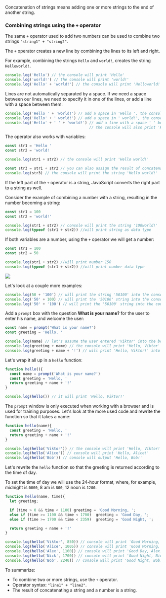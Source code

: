 Concatenation of strings means adding one or more strings to the end of another string.

### Combining strings using the `+` operator

The same `+` operator used to add two numbers can be used to combine two strings `"string1" + "string2"`.

The `+` operator creates a new line by combining the lines to its left and right.

For example, combining the strings `Hello` and `world!`, creates the string `Helloworld!`.

```javascript
console.log('Hello') // the console will print 'Hello'
console.log('world!') // the console will print 'world!'
console.log('Hello' + 'world!') // the console will print 'Helloworld!'
```

Lines are not automatically separated by a space. If we need a space between our lines, we need to specify it in one of the lines, or add a line with a space between them:

```javascript
console.log('Hello ' + 'world!') // add a space in 'Hello ', the console will print 'Hello world!'
console.log('Hello' + ' world!') // add a space in ' world!', the console will print 'Hello world!'
console.log('Hello' + ' ' + 'world!') // add a line with a space ' ' between words,
                                      // the console will also print 'Hello world!'
```

The operator also works with variables:

```javascript
const str1 = 'Hello '
const str2 = 'world!

console.log(str1 + str2) // the console will print 'Hello world!'

const str3 = str1 + str2 // you can also assign the result of concatenation to a variable
console.log(str3) // the console will print the string 'Hello world!'
```

If the left part of the `+` operator is a string, JavaScript converts the right part to a string as well.

Consider the example of combining a number with a string, resulting in the number becoming a string:

```javascript
const str1 = 100
const str2 = 'world!'

console.log(str1 + str2) // console will print the string '100world!'
console.log(typeof (str1 + str2)) //will print string as data type
```

If both variables are a number, using the `+` operator we will get a number:

```javascript
const str1 = 100
const str2 = 50

console.log(str1 + str2) //will print number 150
console.log(typeof (str1 + str2)) //will print number data type
```

![](https://course-qa-basics.s3.us-west-1.amazonaws.com/girls-str.png)

Let's look at a couple more examples:

```javascript
console.log(50 + '100') // will print the string '50100' into the console
console.log('50' + 100) // will print the '50100' string into the console
console.log('50' + '100') // will print the '50100' string into the console
```

Add a `prompt` box with the question **What is your name?** for the user to enter his name, and welcome the user:

```javascript
const name = prompt('What is your name?')
const greeting = 'Hello, '

console.log(name) // let's assume the user entered 'Viktor' into the box, the console will print 'Viktor'.
console.log(greeting + name) // the console will print 'Hello, Viktor'
console.log(greeting + name + '!') // will print 'Hello, Viktor!' into the console
```

Let's wrap it all up in a `hello` function:

```javascript
function hello(){
  const name = prompt('What is your name?')
  const greeting = 'Hello, '
  return greeting + name + '!'
}

console.log(hello()) // it will print 'Hello, Viktor!'
```

The `prompt` window is only executed when working with a browser and is used for training purposes. Let's look at the more used code and rewrite the function so that it takes a name:

```javascript
function hello(name){
  const greeting = 'Hello, '
  return greeting + name + '!'
}

console.log(hello('Viktor')) // the console will print 'Hello, Viktor!'
console.log(hello('Alice')) // console will print 'Hello, Alice!'
console.log(hello('Bob')) // console will output 'Hello, Bob!'
```

Let's rewrite the `hello` function so that the greeting is returned according to the time of day.

To set the time of day we will use the 24-hour format, where, for example, midnight is `0000`, 8 am is `800`, 12 noon is `1200`.

```javascript
function hello(name, time){
  let greeting;

  if (time > 0 && time < 1100) greeting = 'Good Morning, ';
  else if (time >= 1100 && time < 1700)  greeting = 'Good Day, ';
  else if (time >= 1700 && time < 2359)  greeting = 'Good Night, ';

  return greeting + name + '!' 
}

console.log(hello('Viktor', 850)) // console will print 'Good Morning, Viktor!'
console.log(hello('Alice', 1005)) // console will print 'Good Morning, Alice!'
console.log(hello('Alex', 1100)) // console will print 'Good Day, Alex!'
console.log(hello('Nick', 1700)) // console will print 'Good Night, Nick!'
console.log(hello('Bob', 2240)) // console will print 'Good Night, Bob!'
```

To summarize:

* To combine two or more strings, use the `+` operator.
* Operator syntax: `"line1" + "line2"`.
* The result of concatenating a string and a number is a string.
